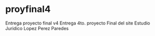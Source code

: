 # proyfinal4
Entrega proyecto final v4
Entrega 4to. proyecto Final del site Estudio Juridico Lopez Perez Paredes
